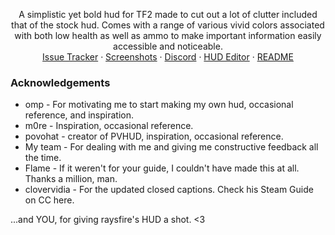 <!-- TITLE -->
<p align="center">
  <p align="center">
    A simplistic yet bold hud for TF2 made to cut out a lot of clutter included that of the stock hud. Comes with a range of various vivid colors associated with both low health as well as ammo to make important information easily accessible and noticeable.
    <br />
    <a href="https://github.com/raysfire/rayshud/issues">Issue Tracker</a>
    ·
    <a href="https://imgur.com/a/ssUpV94">Screenshots</a>
    ·
    <a href="https://discord.gg/hTdtK9vBhE">Discord</a>
    ·
    <a href="https://github.com/CriticalFlaw/TF2HUD.Editor/releases/latest">HUD Editor</a>
    ·
    <a href="https://github.com/raysfire/rayshud#readme">README</a>
  </p>
</p>

<!-- ACKNOWLEDGEMENTS -->
### Acknowledgements
* omp - For motivating me to start making my own hud, occasional reference, and inspiration.
* m0re - Inspiration, occasional reference.
* povohat - creator of PVHUD, inspiration, occasional reference.
* My team - For dealing with me and giving me constructive feedback all the time.
* Flame - If it weren't for your guide, I couldn't have made this at all. Thanks a million, man.
* clovervidia - For the updated closed captions. Check his Steam Guide on CC here.

...and YOU, for giving raysfire's HUD a shot. <3
